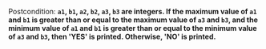Postcondition: **`a1`, `b1`, `a2`, `b2`, `a3`, `b3` are integers. If the maximum value of `a1` and `b1` is greater than or equal to the maximum value of `a3` and `b3`, and the minimum value of `a1` and `b1` is greater than or equal to the minimum value of `a3` and `b3`, then 'YES' is printed. Otherwise, 'NO' is printed.**
